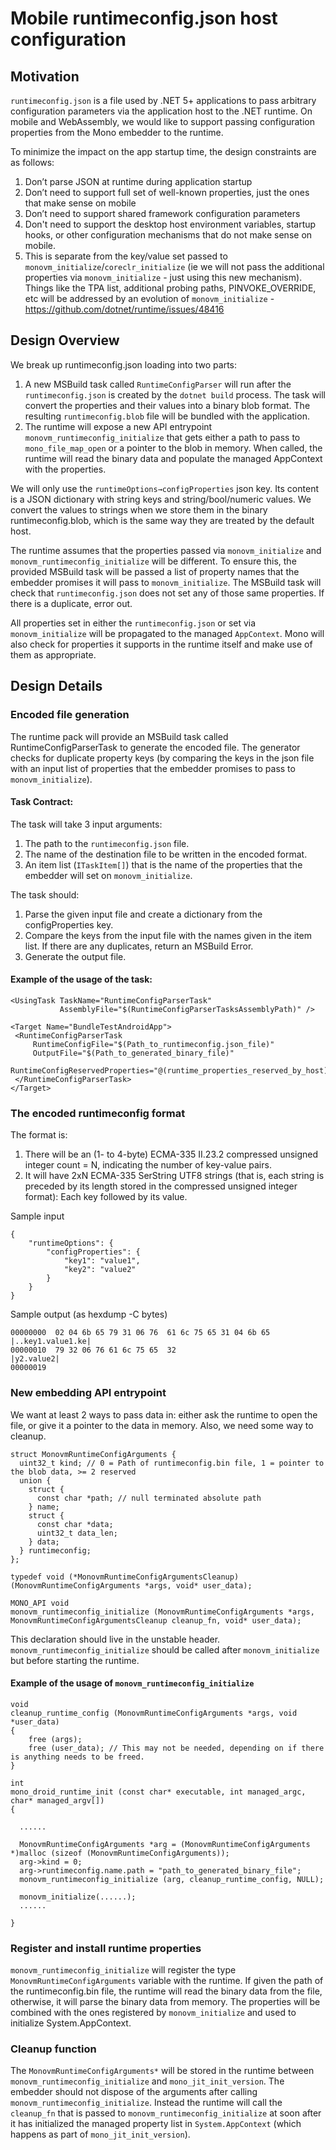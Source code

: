 # Mobile runtimeconfig.json host configuration

## Motivation

`runtimeconfig.json` is a file used by .NET 5+ applications to pass arbitrary configuration parameters via the application host to the .NET runtime.  On mobile and WebAssembly, we would like to support passing configuration properties from the Mono embedder to the runtime.

To minimize the impact on the app startup time, the design constraints are as follows:
1. Don’t parse JSON at runtime during application startup
2. Don’t need to support full set of well-known properties, just the ones that make sense on mobile
3. Don’t need to support shared framework configuration parameters
4. Don't need to support the desktop host environment variables, startup hooks, or other configuration mechanisms that do not make sense on mobile.
5. This is separate from the key/value set passed to `monovm_initialize`/`coreclr_initialize`  (ie we will not pass the additional properties via `monovm_initialize` - just using this new mechanism). Things like the TPA list, additional probing paths, PINVOKE_OVERRIDE, etc will be addressed by an evolution of `monovm_initialize` - https://github.com/dotnet/runtime/issues/48416

## Design Overview

We break up runtimeconfig.json loading into two parts:
1. A new MSBuild task called `RuntimeConfigParser` will run after the `runtimeconfig.json` is created by the `dotnet build` process. The task will convert the properties and their values into a binary blob format. The resulting `runtimeconfig.blob` file will be bundled with the application.
2. The runtime will expose a new API entrypoint `monovm_runtimeconfig_initialize` that gets either a path to pass to `mono_file_map_open` or a pointer to the blob in memory. When called, the runtime will read the binary data and populate the managed AppContext with the properties.

We will only use the `runtimeOptions→configProperties` json key. Its content is a JSON dictionary with string keys and string/bool/numeric values.  We convert the values to strings when we store them in the binary runtimeconfig.blob, which is the same way they are treated by the default host.

The runtime assumes that the properties passed via `monovm_initialize` and `monovm_runtimeconfig_initialize` will be different. To ensure this, the provided MSBuild task will be passed a list of property names that the embedder promises it will pass to `monovm_initialize`. The MSBuild task will check that `runtimeconfig.json` does not set any of those same properties. If there is a duplicate, error out.

All properties set in either the `runtimeconfig.json` or set via `monovm_initialize` will be propagated to the managed `AppContext`. Mono will also check for properties it supports in the runtime itself and make use of them as appropriate.

## Design Details

### Encoded file generation

 The runtime pack will provide an MSBuild task called RuntimeConfigParserTask to generate the encoded file. The generator checks for duplicate property keys (by comparing the keys in the json file with an input list of properties that the embedder promises to pass to `monovm_initialize`).

#### Task Contract:

The task will take 3 input arguments:
1. The path to the `runtimeconfig.json` file.
2. The name of the destination file to be written in the encoded format.
3. An item list (`ITaskItem[]`) that is the name of the properties that the embedder will set on `monovm_initialize`.

The task should:
1. Parse the given input file and create a dictionary from the configProperties key.
2. Compare the keys from the input file with the names given in the item list. If there are any duplicates, return an MSBuild Error.
3. Generate the output file.

#### Example of the usage of the task:

 ```
 <UsingTask TaskName="RuntimeConfigParserTask"
            AssemblyFile="$(RuntimeConfigParserTasksAssemblyPath)" />

<Target Name="BundleTestAndroidApp">
  <RuntimeConfigParserTask
      RuntimeConfigFile="$(Path_to_runtimeconfig.json_file)"
      OutputFile="$(Path_to_generated_binary_file)"
      RuntimeConfigReservedProperties="@(runtime_properties_reserved_by_host)">
  </RuntimeConfigParserTask>
</Target>
 ```

### The encoded runtimeconfig format

The format is:
1. There will be an (1- to 4-byte) ECMA-335 II.23.2 compressed unsigned integer count = N, indicating the number of key-value pairs.
2. It will have 2xN  ECMA-335 SerString UTF8 strings (that is, each string is preceded by its length stored in the compressed unsigned integer format): Each key followed by its value.

Sample input
```
{
    "runtimeOptions": {
        "configProperties": {
            "key1": "value1",
            "key2": "value2"
        }
    }
}
```

Sample output (as hexdump -C bytes)
```
00000000  02 04 6b 65 79 31 06 76  61 6c 75 65 31 04 6b 65  |..key1.value1.ke|
00000010  79 32 06 76 61 6c 75 65  32                       |y2.value2|
00000019
```

### New embedding API entrypoint

We want at least 2 ways to pass data in: either ask the runtime to open the file, or give it a pointer to the data in memory. Also, we need some way to cleanup.

```
struct MonovmRuntimeConfigArguments {
  uint32_t kind; // 0 = Path of runtimeconfig.bin file, 1 = pointer to the blob data, >= 2 reserved
  union {
    struct {
      const char *path; // null terminated absolute path
    } name;
    struct {
      const char *data;
      uint32_t data_len;
    } data;
  } runtimeconfig;
};

typedef void (*MonovmRuntimeConfigArgumentsCleanup)(MonovmRuntimeConfigArguments *args, void* user_data);

MONO_API void
monovm_runtimeconfig_initialize (MonovmRuntimeConfigArguments *args, MonovmRuntimeConfigArgumentsCleanup cleanup_fn, void* user_data);
```

This declaration should live in the unstable header. `monovm_runtimeconfig_initialize` should be called after `monovm_initialize` but before starting the runtime.

#### Example of the usage of `monovm_runtimeconfig_initialize`

```
void
cleanup_runtime_config (MonovmRuntimeConfigArguments *args, void *user_data)
{
    free (args);
    free (user_data); // This may not be needed, depending on if there is anything needs to be freed.
}

int
mono_droid_runtime_init (const char* executable, int managed_argc, char* managed_argv[])
{
  
  ......

  MonovmRuntimeConfigArguments *arg = (MonovmRuntimeConfigArguments *)malloc (sizeof (MonovmRuntimeConfigArguments));
  arg->kind = 0;
  arg->runtimeconfig.name.path = "path_to_generated_binary_file";
  monovm_runtimeconfig_initialize (arg, cleanup_runtime_config, NULL);

  monovm_initialize(......);
  ......

}
```

### Register and install runtime properties

`monovm_runtimeconfig_initialize` will register the type `MonovmRuntimeConfigArguments` variable with the runtime. If given the path of the runtimeconfig.bin file, the runtime will read the binary data from the file, otherwise, it will parse the binary data from memory. The properties will be combined with the ones registered by `monovm_initialize` and used to initialize System.AppContext.

### Cleanup function

The `MonovmRuntimeConfigArguments*` will be stored in the runtime between `monovm_runtimeconfig_initialize` and `mono_jit_init_version`. The embedder should not dispose of the arguments after calling `monovm_runtimeconfig_initialize`. Instead the runtime will call the `cleanup_fn` that is passed to `monovm_runtimeconfig_initialize` at soon after it has initialized the managed property list in `System.AppContext` (which happens as part of `mono_jit_init_version`).
